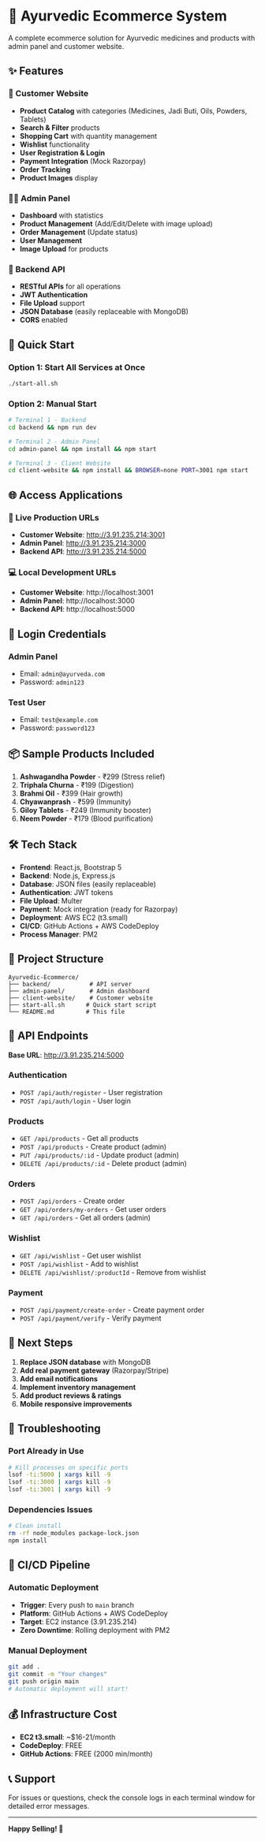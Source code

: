 # 🌿 Ayurvedic Ecommerce System

A complete ecommerce solution for Ayurvedic medicines and products with admin panel and customer website.

## ✨ Features

### 🛒 Customer Website
- **Product Catalog** with categories (Medicines, Jadi Buti, Oils, Powders, Tablets)
- **Search & Filter** products
- **Shopping Cart** with quantity management
- **Wishlist** functionality
- **User Registration & Login**
- **Payment Integration** (Mock Razorpay)
- **Order Tracking**
- **Product Images** display

### 👨‍💼 Admin Panel
- **Dashboard** with statistics
- **Product Management** (Add/Edit/Delete with image upload)
- **Order Management** (Update status)
- **User Management**
- **Image Upload** for products

### 🔧 Backend API
- **RESTful APIs** for all operations
- **JWT Authentication**
- **File Upload** support
- **JSON Database** (easily replaceable with MongoDB)
- **CORS** enabled

## 🚀 Quick Start

### Option 1: Start All Services at Once
```bash
./start-all.sh
```

### Option 2: Manual Start
```bash
# Terminal 1 - Backend
cd backend && npm run dev

# Terminal 2 - Admin Panel  
cd admin-panel && npm install && npm start

# Terminal 3 - Client Website
cd client-website && npm install && BROWSER=none PORT=3001 npm start
```

## 🌐 Access Applications

### 🚀 Live Production URLs
- **Customer Website**: http://3.91.235.214:3001
- **Admin Panel**: http://3.91.235.214:3000
- **Backend API**: http://3.91.235.214:5000

### 💻 Local Development URLs
- **Customer Website**: http://localhost:3001
- **Admin Panel**: http://localhost:3000
- **Backend API**: http://localhost:5000

## 🔑 Login Credentials

### Admin Panel
- Email: `admin@ayurveda.com`
- Password: `admin123`

### Test User
- Email: `test@example.com`
- Password: `password123`

## 📦 Sample Products Included

1. **Ashwagandha Powder** - ₹299 (Stress relief)
2. **Triphala Churna** - ₹199 (Digestion)
3. **Brahmi Oil** - ₹399 (Hair growth)
4. **Chyawanprash** - ₹599 (Immunity)
5. **Giloy Tablets** - ₹249 (Immunity booster)
6. **Neem Powder** - ₹179 (Blood purification)

## 🛠 Tech Stack

- **Frontend**: React.js, Bootstrap 5
- **Backend**: Node.js, Express.js
- **Database**: JSON files (easily replaceable)
- **Authentication**: JWT tokens
- **File Upload**: Multer
- **Payment**: Mock integration (ready for Razorpay)
- **Deployment**: AWS EC2 (t3.small)
- **CI/CD**: GitHub Actions + AWS CodeDeploy
- **Process Manager**: PM2

## 📁 Project Structure

```
Ayurvedic-Ecommerce/
├── backend/           # API server
├── admin-panel/       # Admin dashboard
├── client-website/    # Customer website
├── start-all.sh      # Quick start script
└── README.md         # This file
```

## 🔄 API Endpoints

**Base URL**: http://3.91.235.214:5000

### Authentication
- `POST /api/auth/register` - User registration
- `POST /api/auth/login` - User login

### Products
- `GET /api/products` - Get all products
- `POST /api/products` - Create product (admin)
- `PUT /api/products/:id` - Update product (admin)
- `DELETE /api/products/:id` - Delete product (admin)

### Orders
- `POST /api/orders` - Create order
- `GET /api/orders/my-orders` - Get user orders
- `GET /api/orders` - Get all orders (admin)

### Wishlist
- `GET /api/wishlist` - Get user wishlist
- `POST /api/wishlist` - Add to wishlist
- `DELETE /api/wishlist/:productId` - Remove from wishlist

### Payment
- `POST /api/payment/create-order` - Create payment order
- `POST /api/payment/verify` - Verify payment

## 🎯 Next Steps

1. **Replace JSON database** with MongoDB
2. **Add real payment gateway** (Razorpay/Stripe)
3. **Add email notifications**
4. **Implement inventory management**
5. **Add product reviews & ratings**
6. **Mobile responsive improvements**

## 🐛 Troubleshooting

### Port Already in Use
```bash
# Kill processes on specific ports
lsof -ti:5000 | xargs kill -9
lsof -ti:3000 | xargs kill -9
lsof -ti:3001 | xargs kill -9
```

### Dependencies Issues
```bash
# Clean install
rm -rf node_modules package-lock.json
npm install
```

## 🚀 CI/CD Pipeline

### Automatic Deployment
- **Trigger**: Every push to `main` branch
- **Platform**: GitHub Actions + AWS CodeDeploy
- **Target**: EC2 instance (3.91.235.214)
- **Zero Downtime**: Rolling deployment with PM2

### Manual Deployment
```bash
git add .
git commit -m "Your changes"
git push origin main
# Automatic deployment will start!
```

## 💰 Infrastructure Cost
- **EC2 t3.small**: ~$16-21/month
- **CodeDeploy**: FREE
- **GitHub Actions**: FREE (2000 min/month)

## 📞 Support

For issues or questions, check the console logs in each terminal window for detailed error messages.

---

**Happy Selling! 🌿**